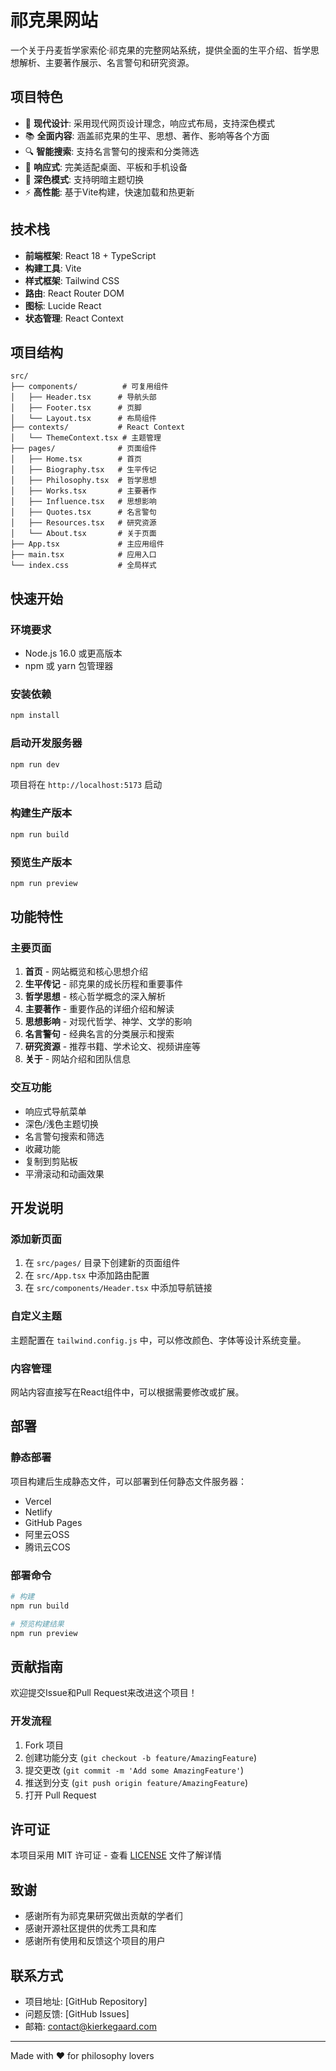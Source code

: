 # 祁克果网站

一个关于丹麦哲学家索伦·祁克果的完整网站系统，提供全面的生平介绍、哲学思想解析、主要著作展示、名言警句和研究资源。

## 项目特色

- 🎨 **现代设计**: 采用现代网页设计理念，响应式布局，支持深色模式
- 📚 **全面内容**: 涵盖祁克果的生平、思想、著作、影响等各个方面
- 🔍 **智能搜索**: 支持名言警句的搜索和分类筛选
- 📱 **响应式**: 完美适配桌面、平板和手机设备
- 🌙 **深色模式**: 支持明暗主题切换
- ⚡ **高性能**: 基于Vite构建，快速加载和热更新

## 技术栈

- **前端框架**: React 18 + TypeScript
- **构建工具**: Vite
- **样式框架**: Tailwind CSS
- **路由**: React Router DOM
- **图标**: Lucide React
- **状态管理**: React Context

## 项目结构

```
src/
├── components/          # 可复用组件
│   ├── Header.tsx      # 导航头部
│   ├── Footer.tsx      # 页脚
│   └── Layout.tsx      # 布局组件
├── contexts/           # React Context
│   └── ThemeContext.tsx # 主题管理
├── pages/              # 页面组件
│   ├── Home.tsx        # 首页
│   ├── Biography.tsx   # 生平传记
│   ├── Philosophy.tsx  # 哲学思想
│   ├── Works.tsx       # 主要著作
│   ├── Influence.tsx   # 思想影响
│   ├── Quotes.tsx      # 名言警句
│   ├── Resources.tsx   # 研究资源
│   └── About.tsx       # 关于页面
├── App.tsx             # 主应用组件
├── main.tsx            # 应用入口
└── index.css           # 全局样式
```

## 快速开始

### 环境要求

- Node.js 16.0 或更高版本
- npm 或 yarn 包管理器

### 安装依赖

```bash
npm install
```

### 启动开发服务器

```bash
npm run dev
```

项目将在 `http://localhost:5173` 启动

### 构建生产版本

```bash
npm run build
```

### 预览生产版本

```bash
npm run preview
```

## 功能特性

### 主要页面

1. **首页** - 网站概览和核心思想介绍
2. **生平传记** - 祁克果的成长历程和重要事件
3. **哲学思想** - 核心哲学概念的深入解析
4. **主要著作** - 重要作品的详细介绍和解读
5. **思想影响** - 对现代哲学、神学、文学的影响
6. **名言警句** - 经典名言的分类展示和搜索
7. **研究资源** - 推荐书籍、学术论文、视频讲座等
8. **关于** - 网站介绍和团队信息

### 交互功能

- 响应式导航菜单
- 深色/浅色主题切换
- 名言警句搜索和筛选
- 收藏功能
- 复制到剪贴板
- 平滑滚动和动画效果

## 开发说明

### 添加新页面

1. 在 `src/pages/` 目录下创建新的页面组件
2. 在 `src/App.tsx` 中添加路由配置
3. 在 `src/components/Header.tsx` 中添加导航链接

### 自定义主题

主题配置在 `tailwind.config.js` 中，可以修改颜色、字体等设计系统变量。

### 内容管理

网站内容直接写在React组件中，可以根据需要修改或扩展。

## 部署

### 静态部署

项目构建后生成静态文件，可以部署到任何静态文件服务器：

- Vercel
- Netlify
- GitHub Pages
- 阿里云OSS
- 腾讯云COS

### 部署命令

```bash
# 构建
npm run build

# 预览构建结果
npm run preview
```

## 贡献指南

欢迎提交Issue和Pull Request来改进这个项目！

### 开发流程

1. Fork 项目
2. 创建功能分支 (`git checkout -b feature/AmazingFeature`)
3. 提交更改 (`git commit -m 'Add some AmazingFeature'`)
4. 推送到分支 (`git push origin feature/AmazingFeature`)
5. 打开 Pull Request

## 许可证

本项目采用 MIT 许可证 - 查看 [LICENSE](LICENSE) 文件了解详情

## 致谢

- 感谢所有为祁克果研究做出贡献的学者们
- 感谢开源社区提供的优秀工具和库
- 感谢所有使用和反馈这个项目的用户

## 联系方式

- 项目地址: [GitHub Repository]
- 问题反馈: [GitHub Issues]
- 邮箱: contact@kierkegaard.com

---

Made with ❤️ for philosophy lovers
